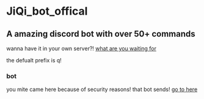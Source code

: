 # JiQi_bot_offical

## A amazing discord bot with over 50+ commands

wanna have it in your own server?! [what are you waiting for](https://discord.com/api/oauth2/authorize?client_id=781390878820139018&permissions=0&redirect_uri=https%3A%2F%2Fdiscord.com%2Fapi%2Foauth2%2Fauthorize%3Fclient_id%3D781390878820139018%26permissions%3D0%26scope%3Dbot&scope=bot)

the defualt prefix is q!





### bot

you mite came here because of security reasons! that bot sends! [go to here](security.md)
